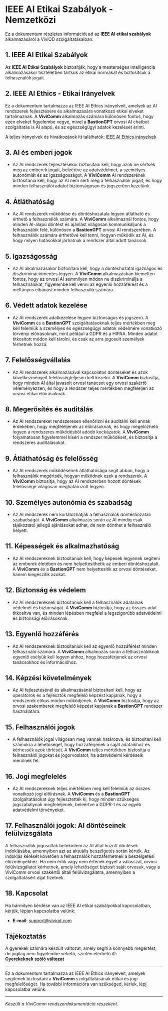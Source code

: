 # IEEE AI Etikai Szabályok - Nemzetközi

Ez a dokumentum részletes információt ad az **IEEE AI etikai szabályok** alkalmazásáról a ViviQD szolgáltatásaiban.

## 1. IEEE AI Etikai Szabályok

Az **IEEE AI Etikai Szabályok** biztosítják, hogy a mesterséges intelligencia alkalmazásakor tiszteletben tartsuk az etikai normákat és biztosítsuk a felhasználók jogait.

## 2. IEEE AI Ethics - Etikai Irányelvek

Ez a dokumentum tartalmazza az IEEE AI Ethics irányelveit, amelyek az AI rendszerek fejlesztésére és alkalmazására vonatkozó etikai elveket tartalmaznak. A **ViviComm** alkalmazás számára különösen fontos, hogy ezen elveket figyelembe vegye, mivel a **BastionGPT** orvosi AI chatbot szolgáltatás is AI alapú, és az egészségügyi adatok kezelését érinti.

A teljes irányelvek és hivatkozások itt találhatók: [IEEE AI Ethics irányelvek](https://ethicsinaction.ieee.org/)

## 3. AI és emberi jogok
- Az AI rendszerek fejlesztésekor biztosítani kell, hogy azok ne sértsék meg az emberek jogait, beleértve az adatvédelmet, a személyes autonómiát és az igazságosságot. A **ViviComm** AI rendszerének biztosítania kell, hogy az AI nem sérti meg a felhasználók jogait, és hogy minden felhasználói adatot biztonságosan és jogszerűen kezelünk.

## 4. Átláthatóság
- Az AI rendszerek működése és döntéshozatala legyen átlátható és érthető a felhasználók számára. A **ViviComm** alkalmaznál fontos, hogy minden AI-alapú döntést és ajánlást világosan kommunikáljunk a felhasználók felé, különösen a **BastionGPT** orvosi AI rendszerében. A felhasználók számára érthetővé kell tenni, hogyan működik az AI, és hogy milyen hatásokkal járhatnak a rendszer által adott tanácsok.

## 5. Igazságosság
- Az AI alkalmazásakor biztosítani kell, hogy a döntéshozatal igazságos és diszkriminációmentes legyen. A **ViviComm** alkalmazásban kiemelten fontos, hogy az orvosi AI semmilyen módon ne diszkriminálja a felhasználókat, figyelembe kell venni az egyenlő hozzáférést és a méltányos elbánást minden felhasználó számára.

## 6. Védett adatok kezelése
- Az AI rendszerek adatkezelése legyen biztonságos és jogszerű. A **ViviComm** és a **BastionGPT** szolgáltatásoknak teljes mértékben meg kell felelniük a személyes és egészségügyi adatok védelmére vonatkozó törvényi előírásoknak, mint például a GDPR és a HIPAA. Minden adatot titkosított módon kell tárolni, és csak az arra jogosult személyek férhetnek hozzá.

## 7. Felelősségvállalás
- Az AI rendszerek alkalmazásával kapcsolatos döntéseket és azok következményeit felelősségteljesen kell kezelni. A **ViviComm** biztosítja, hogy minden AI által javasolt orvosi tanácsot egy orvosi szakértő véleményezzen, és hogy a rendszer teljes mértékben megfeleljen az orvosi etikai előírásoknak.

## 8. Megerősítés és auditálás
- Az AI rendszereket rendszeresen ellenőrizni és auditálni kell annak érdekében, hogy megfeleljenek az előírásoknak, és hogy megelőzhető legyen a rendszeres működésből adódó kockázatok. A **ViviComm** folyamatosan figyelemmel kíséri a rendszer működését, és biztosítja a rendszeres auditálásokat.

## 9. Átláthatóság és felelősség
- Az AI rendszerek működésének átláthatósága segít abban, hogy a felhasználók megértsék, hogyan működnek ezek a rendszerek. A **ViviComm** biztosítja, hogy az AI rendszerben hozott döntések felelőssége világosan meghatározott legyen.

## 10. Személyes autonómia és szabadság
- Az AI rendszerek nem korlátozhatják a felhasználók döntéshozatali szabadságát. A **ViviComm** alkalmazás során az AI mindig csak tájékoztató jellegű ajánlásokat adhat, de nem dönthet a felhasználó helyett.

## 11. Képességek és alkalmazhatóság
- Az AI rendszereknek biztosítaniuk kell, hogy képesek legyenek segíteni az emberek életében és nem helyettesíthetik az emberi döntéshozatalt. A **ViviComm** és a **BastionGPT** nem helyettesítik az orvosi döntéseket, hanem kiegészítik azokat.

## 12. Biztonság és védelem
- Az AI rendszereknek biztosítaniuk kell a felhasználók adatainak védelmét és biztonságát. A **ViviComm** biztosítja, hogy az összes adat titkosítva van, és minden lépésben megfelel a legszigorúbb adatvédelmi és biztonsági előírásoknak.

## 13. Egyenlő hozzáférés
- Az AI rendszereknek biztosítaniuk kell az egyenlő hozzáférést minden felhasználó számára. A **ViviComm** alkalmazás során a felhasználóknak egyenlő esélyük kell legyen ahhoz, hogy hozzáférjenek az orvosi tanácsokhoz és információhoz.

## 14. Képzési követelmények
- Az AI fejlesztésénél és alkalmazásánál biztosítani kell, hogy az operátorok és a fejlesztők megfelelő képzést kapjanak, hogy a rendszerek etikus módon működjenek. A **ViviComm** biztosítja, hogy az orvosi szakemberek megfelelő képzést kapjanak a **BastionGPT** rendszer használatára.

## 15. Felhasználói jogok
- A felhasználók jogai világosan meg vannak határozva, és biztosítani kell számukra a lehetőséget, hogy hozzáférjenek a saját adataikhoz és kérhessék azok törlését. A **ViviComm** teljes mértékben biztosítja a felhasználói jogokat és jogorvoslatot, ha adatvédelmi kérdéseik merülnek fel.

## 16. Jogi megfelelés
- Az AI rendszereknek teljes mértékben meg kell felelniük az összes vonatkozó jogi előírásnak. A **ViviComm** és a **BastionGPT** szolgáltatásokat úgy fejlesztették ki, hogy minden szükséges jogszabálynak megfeleljenek, beleértve a GDPR-t és az egyéb adatvédelmi törvényeket.

## 17. Felhasználói jogok: AI döntéseinek felülvizsgálata

A felhasználók jogosultak betekinteni az AI által hozott döntések indoklásába, amennyiben azt az aktuális beszélgetés során kérték. Az indoklás kérését követően a felhasználók hozzáférhetnek a beszélgetési előzményekhez. Ha nem értik vagy nem értenek egyet a válasszal, orvosi felülvizsgálatot kérhetnek, amely lehetőséget biztosít saját orvosuk, vagy a ViviComm orvosi szakértői általi felülvizsgálatra, amennyiben a szolgáltatásért díjat fizetnek.

## 18. Kapcsolat

Ha bármilyen kérdése van az IEEE AI etikai szabályokkal kapcsolatban, kérjük, lépjen kapcsolatba velünk:
- **E-mail**: [support@viviqd.com](mailto:support@viviqd.com)

## Tájékoztatás

A gyerekek számára készült változat, amely segíti a könnyebb megértést,<br/> de jogilag nem figyelembe vehető, szintén elérhető itt:  
[**Gyerekeknek szóló változat**](../easy/easy-ieee-ai-ethics.md)

---

Ez a dokumentum tartalmazza az IEEE AI Ethics irányelveit, amelyek segítenek biztosítani a **ViviComm** szolgáltatásának etikai és jogi megfelelőségét. Ha további információra van szükséged, kérlek, lépj kapcsolatba velünk.

---

*Készült a ViviComm rendszerdokumentáció részeként.*